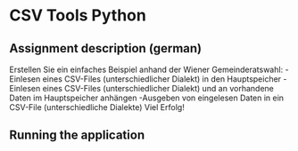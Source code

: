 # CSV Tools Python
## Assignment description (german)
Erstellen Sie ein einfaches Beispiel anhand der Wiener Gemeinderatswahl:
-Einlesen eines CSV-Files (unterschiedlicher Dialekt) in den Hauptspeicher
-Einlesen eines CSV-Files (unterschiedlicher Dialekt) und an vorhandene Daten im Hauptspeicher anhängen
-Ausgeben von eingelesen Daten in ein CSV-File (unterschiedliche Dialekte)
Viel Erfolg!

## Running the application
